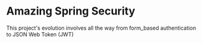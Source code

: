 # Amazing Spring Security
This project's evolution involves all the way from form_based authentication to JSON Web Token (JWT)

